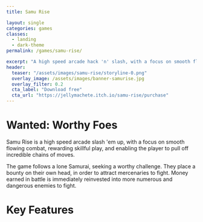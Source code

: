 ```yaml
---
title: Samu Rise

layout: single
categories: games
classes:
  - landing
  - dark-theme
permalink: /games/samu-rise/

excerpt: "A high speed arcade hack 'n' slash, with a focus on smooth flowing combat and rewarding skillful play."
header:
  teaser: "/assets/images/samu-rise/storyline-0.png"
  overlay_image: /assets/images/banner-samurise.jpg
  overlay_filter: 0.2
  cta_label: "Download free"
  cta_url: "https://jellymachete.itch.io/samu-rise/purchase"
---
```


<h1>Wanted: Worthy Foes</h1>
<p>Samu Rise is a high speed arcade slash 'em up, with a focus on smooth flowing combat, rewarding skillful play, and enabling the player to pull off incredible chains of moves.</p>
<p>The game follows a lone Samurai, seeking a worthy challenge. They place a bounty on their own head, in order to attract mercenaries to fight. Money earned in battle is immediately reinvested into more numerous and dangerous enemies to fight.</p>

<h1>Key Features</h1>